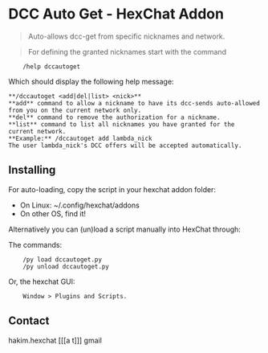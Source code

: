 # DCC Auto Get - HexChat Addon

> Auto-allows dcc-get from specific nicknames and network.

> For defining the granted nicknames start with the command 
	
		/help dccautoget

Which should display the following help message:

	**/dccautoget <add|del|list> <nick>**
	**add** command to allow a nickname to have its dcc-sends auto-allowed from you on the current network only.
	**del** command to remove the authorization for a nickname.
	**list** command to list all nicknames you have granted for the current network.
	**Example:** /dccautoget add lambda_nick
	The user lambda_nick's DCC offers will be accepted automatically.


## Installing ##

For auto-loading, copy the script in your hexchat addon folder:

+ On Linux: ~/.config/hexchat/addons 
+ On other OS, find it!

Alternatively you can (un)load a script manually into HexChat through:

The commands:
 
		/py load dccautoget.py
		/py unload dccautoget.py
 
 Or, the hexchat GUI: 
 
		Window > Plugins and Scripts.

## Contact ##

hakim.hexchat 
[[[a t]]] gmail

